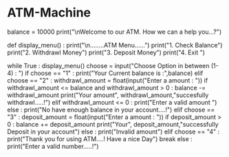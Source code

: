 # ATM-Machine


balance = 10000
print("\nWelcome to our ATM. How we can a help you...?")

def display_menu() :
    print("\n........ATM Menu......")
    print("1. Check Balance")
    print("2. Withdrawl Money")
    print("3. Deposit Money")
    print("4. Exit ")

while True :
    display_menu() 
    choose = input("Choose Option in between (1-4) : ")
    if choose == "1" : 
        print("Your Current balance is :",balance)
    elif choose == "2" :
        withdrawl_amount = float(input("Enter a amount : "))
        if withdrawl_amount <= balance and withdrawl_amount > 0 :
            balance -= withdrawl_amount
            print("Your amount", withdrawl_amount,"succesfully withdrawl.....!")
        elif withdrawl_amount <= 0 :
            print("Enter a valid amount ")
        else :
            print("No have enough balance in your account....!")
    elif choose == "3" :
        deposit_amount = float(input("Enter a amount : "))
        if deposit_amount > 0 :
            balance += deposit_amount
            print("Your", deposit_amount,"successfully Deposit in your account")
        else :
            print("Invalid amount")
    elif choose == "4" :
        print("Thank you for using ATM....! Have a nice Day")
        break
    else :
        print("Enter a valid number.....!")
